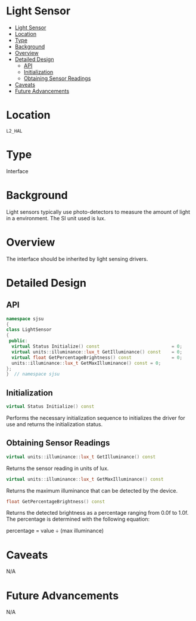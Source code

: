 # Light Sensor

- [Light Sensor](#light-sensor)
- [Location](#location)
- [Type](#type)
- [Background](#background)
- [Overview](#overview)
- [Detailed Design](#detailed-design)
  - [API](#api)
  - [Initialization](#initialization)
  - [Obtaining Sensor Readings](#obtaining-sensor-readings)
- [Caveats](#caveats)
- [Future Advancements](#future-advancements)

# Location
`L2_HAL`

# Type
Interface

# Background
Light sensors typically use photo-detectors to measure the amount of light in a
environment. The SI unit used is lux.

# Overview
The interface should be inherited by light sensing drivers.

# Detailed Design
## API
```c++
namespace sjsu
{
class LightSensor
{
 public:
  virtual Status Initialize() const                           = 0;
  virtual units::illuminance::lux_t GetIlluminance() const    = 0;
  virtual float GetPercentageBrightness() const               = 0;
  units::illuminance::lux_t GetMaxIlluminance() const = 0;
};
}  // namespace sjsu
```

## Initialization
```c++
virtual Status Initialize() const
```
Performs the necessary initialization sequence to initializes the driver for use
and returns the initialization status.

## Obtaining Sensor Readings
```c++
virtual units::illuminance::lux_t GetIlluminance() const
```
Returns the sensor reading in units of lux.

```c++
virtual units::illuminance::lux_t GetMaxIlluminance() const
```
Returns the maximum illuminance that can be detected by the device.

```c++
float GetPercentageBrightness() const
```
Returns the detected brightness as a percentage ranging from 0.0f to 1.0f.
The percentage is determined with the following equation:

percentage = value ÷ (max illuminance)

# Caveats
N/A

# Future Advancements
N/A
